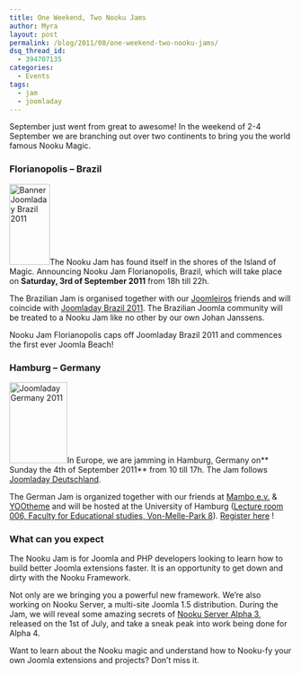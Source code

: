 ```yaml
---
title: One Weekend, Two Nooku Jams
author: Myra
layout: post
permalink: /blog/2011/08/one-weekend-two-nooku-jams/
dsq_thread_id:
  - 394707135
categories:
  - Events
tags:
  - jam
  - joomladay
---
```

September just went from great to awesome! In the weekend of 2-4 September we are branching out over two continents to bring you the world famous Nooku Magic.

<h3 dir="ltr">
  Florianopolis &#8211; Brazil
</h3>

[<img class="alignleft" src="http://farm7.static.flickr.com/6086/6076079221_2f39d67a8d_m.jpg" alt="Banner Joomladay Brazil 2011" width="72" height="144" />][1]The Nooku Jam has found itself in the shores of the Island of Magic. Announcing Nooku Jam Florianopolis, Brazil, which will take place on **Saturday, 3rd of September 2011** from 18h till 22h.

The Brazilian Jam is organised together with our [Joomleiros][2] friends and will coincide with [Joomladay Brazil 2011][3]. The Brazilian Joomla community will be treated to a Nooku Jam like no other by our own Johan Janssens.

Nooku Jam Florianopolis caps off Joomladay Brazil 2011 and commences the first ever Joomla Beach!

<!--more-->

<h3 dir="ltr">
  Hamburg &#8211; Germany
</h3>

[<img class="alignleft" src="http://farm7.static.flickr.com/6198/6076074893_d223ddb53c_m.jpg" alt="Joomladay Germany 2011" width="103" height="144" />][4]In Europe, we are jamming in Hamburg, Germany on** Sunday the 4th of September 2011** from 10 till 17h. The Jam follows [Joomladay Deutschland][5].

The German Jam is organized together with our friends at [Mambo e.v.][6] & [YOOtheme][7] and will be hosted at the University of Hamburg ([Lecture room 006, Faculty for Educational studies, Von-Melle-Park 8][8]). [Register here][9] !

<h3 dir="ltr">
  What can you expect
</h3>

The Nooku Jam is for Joomla and PHP developers looking to learn how to build better Joomla extensions faster. It is an opportunity to get down and dirty with the Nooku Framework.

Not only are we bringing you a powerful new framework. We’re also working on Nooku Server, a multi-site Joomla 1.5 distribution. During the Jam, we will reveal some amazing secrets of [Nooku Server Alpha 3][10], released on the 1st of July, and take a sneak peak into work being done for Alpha 4.

Want to learn about the Nooku magic and understand how to Nooku-fy your own Joomla extensions and projects? Don’t miss it.

 [1]: http://www.flickr.com/photos/nooku/6076079221/ "Banner Joomladay Brazil 2011 by Nooku, on Flickr"
 [2]: http://www.joomleiros.com/
 [3]: http://www.joomladaybrasil.org/2011/joomla-day
 [4]: http://www.flickr.com/photos/nooku/6076074893/ "Joomladay Germany 2011 by Nooku, on Flickr"
 [5]: http://www.joomladay.de/
 [6]: http://www.mamboev.de/
 [7]: http://www.yootheme.com/
 [8]: http://epb.uni-hamburg.de/de/node/3164
 [9]: http://www.amiando.com/nj11hh.html
 [10]: http://blog.nooku.org/2011/07/2000-reasons-to-celebrate/
